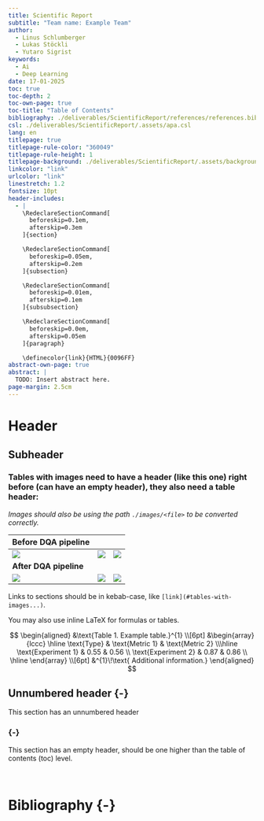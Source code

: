 ```yaml
---
title: Scientific Report
subtitle: "Team name: Example Team"
author:
  - Linus Schlumberger
  - Lukas Stöckli
  - Yutaro Sigrist
keywords:
  - Ai
  - Deep Learning
date: 17-01-2025
toc: true
toc-depth: 2
toc-own-page: true
toc-title: "Table of Contents"
bibliography: ./deliverables/ScientificReport/references/references.bib
csl: ./deliverables/ScientificReport/.assets/apa.csl
lang: en
titlepage: true
titlepage-rule-color: "360049"
titlepage-rule-height: 1
titlepage-background: ./deliverables/ScientificReport/.assets/background5.pdf
linkcolor: "link"
urlcolor: "link"
linestretch: 1.2
fontsize: 10pt
header-includes:
  - |
    \RedeclareSectionCommand[
      beforeskip=0.1em,
      afterskip=0.3em
    ]{section}

    \RedeclareSectionCommand[
      beforeskip=0.05em,
      afterskip=0.2em
    ]{subsection}

    \RedeclareSectionCommand[
      beforeskip=0.01em,
      afterskip=0.1em
    ]{subsubsection}

    \RedeclareSectionCommand[
      beforeskip=0.0em,
      afterskip=0.05em
    ]{paragraph}

    \definecolor{link}{HTML}{0096FF}
abstract-own-page: true
abstract: |
  TODO: Insert abstract here.
page-margin: 2.5cm
---
```


# Header

## Subheader

### Tables with images need to have a header (like this one) right before (can have an empty header), they also need a table header:

_Images should also be using the path `./images/<file>` to be converted correctly._

| **Before DQA pipeline**   |                           |                           |
| ------------------------- | ------------------------- | ------------------------- |
| ![](./images/example.png) | ![](./images/example.png) | ![](./images/example.png) |
| **After DQA pipeline**    |                           |                           |
| ![](./images/example.png) | ![](./example.png)        | ![](./images/example.png) |

Links to sections should be in kebab-case, like `[link](#tables-with-images...)`.

You may also use inline LaTeX for formulas or tables.

$$
\begin{aligned}
&\text{Table 1. Example table.}^{1} \\[6pt]
&\begin{array}{lccc}
\hline
\text{Type}
  & \text{Metric 1}
  & \text{Metric 2}
\\\hline
\text{Experiment 1}     & 0.55 & 0.56 \\
\text{Experiment 2} & 0.87 & 0.86 \\
\hline
\end{array} \\[6pt]
&^{1}\!\text{ Additional information.}
\end{aligned}
$$

## Unnumbered header {-}

This section has an unnumbered header

### {-}

This section has an empty header, should be one higher than the table of contents (toc) level.

<div style="page-break-after: always; visibility: hidden;">\pagebreak</div>

# Bibliography {-}
